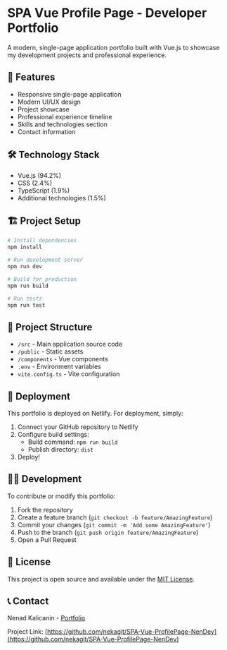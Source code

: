 # SPA Vue Profile Page - Developer Portfolio

A modern, single-page application portfolio built with Vue.js to showcase my development projects and professional experience.

## 🚀 Features

- Responsive single-page application
- Modern UI/UX design
- Project showcase
- Professional experience timeline
- Skills and technologies section
- Contact information

## 🛠️ Technology Stack

- Vue.js (94.2%)
- CSS (2.4%)
- TypeScript (1.9%)
- Additional technologies (1.5%)

## 🏗️ Project Setup

```bash
# Install dependencies
npm install

# Run development server
npm run dev

# Build for production
npm run build

# Run tests
npm run test
```

## 📁 Project Structure

- `/src` - Main application source code
- `/public` - Static assets
- `/components` - Vue components
- `.env` - Environment variables
- `vite.config.ts` - Vite configuration

## 🚀 Deployment

This portfolio is deployed on Netlify. For deployment, simply:

1. Connect your GitHub repository to Netlify
2. Configure build settings:
   - Build command: `npm run build`
   - Publish directory: `dist`
3. Deploy!

## 🧑‍💻 Development

To contribute or modify this portfolio:

1. Fork the repository
2. Create a feature branch (`git checkout -b feature/AmazingFeature`)
3. Commit your changes (`git commit -m 'Add some AmazingFeature'`)
4. Push to the branch (`git push origin feature/AmazingFeature`)
5. Open a Pull Request

## 📝 License

This project is open source and available under the [MIT License](LICENSE).

## 📞 Contact

Nenad Kalicanin - [Portfolio](https://nenadkalicanin.netlify.app)

Project Link: [https://github.com/nekagit/SPA-Vue-ProfilePage-NenDev](https://github.com/nekagit/SPA-Vue-ProfilePage-NenDev)